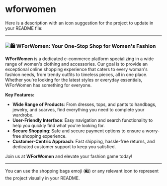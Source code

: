 # wforwomen

Here is a description with an icon suggestion for the project to update in your README file:

---

### ![🛍️](https://emojipedia-us.s3.amazonaws.com/source/skype/289/shopping-bags_1f6cd.png) **WForWomen: Your One-Stop Shop for Women's Fashion**

**WForWomen** is a dedicated e-commerce platform specializing in a wide range of women's clothing and accessories. Our goal is to provide an exceptional online shopping experience that caters to every woman's fashion needs, from trendy outfits to timeless pieces, all in one place. Whether you're looking for the latest styles or everyday essentials, WForWomen has something for everyone.

**Key Features:**
- **Wide Range of Products**: From dresses, tops, and pants to handbags, jewelry, and scarves, find everything you need to complete your wardrobe.
- **User-Friendly Interface**: Easy navigation and search functionality to help you quickly find what you're looking for.
- **Secure Shopping**: Safe and secure payment options to ensure a worry-free shopping experience.
- **Customer-Centric Approach**: Fast shipping, hassle-free returns, and dedicated customer support to keep you satisfied.

Join us at **WForWomen** and elevate your fashion game today!

---

You can use the shopping bags emoji (🛍️) or any relevant icon to represent the project visually in your README.